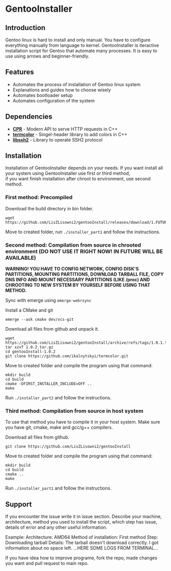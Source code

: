 # GentooInstaller

## Introduction

Gentoo linux is hard to install and only manual. You have to configure everything manually from language to kernel.
GentooInstaller is iteractive installation script for Gentoo that automate many processes.
It is easy to use using arrows and beginner-friendly.

## Features

- Automates the process of installation of Gentoo linux system
- Explanations and guides how to choose wisely
- Automates bootloader setup
- Automates configuration of the system

## Dependencies

- [**CPR**](https://github.com/libcpr/cpr) - Modern API to serve HTTP requests in C++
- [**termcolor**](https://github.com/ikalnytskyi/termcolor) - Singel-header library to add colors in C++
- [**libssh2**](https://www.libssh2.org/) - Library to operate SSH2 protocol

## Installation

Installation of GentooInstaller depends on your needs. If you want install all your system using GentooInstaller use first or third method,<br>
if you want finish installation after chroot to environment, use second method.

### First method: Precompiled

Download the build directory in bin folder.

```
wget https://github.com/LisZLisowni2/gentooInstall/releases/download/1.FUTURE_VERSION/build
```

Move to created folder, run `./installer_part1` and follow the instructions.

### Second method: Compilation from source in chrooted environment (DO NOT USE IT RIGHT NOW! IN FUTURE WILL BE AVAILABLE)

**WARNING! YOU HAVE TO CONFIG NETWORK, CONFIG DISK'S PARTITIONS, MOUNTING PARTITIONS, DOWNLOAD TARBALL FILE, COPY DNS INFO AND MOUNT NECESSARY PARTITIONS (LIKE /proc) AND CHROOTING TO NEW SYSTEM BY YOURSELF BEFORE USING THAT METHOD.**

Sync with emerge using `emerge-webrsync`  

Install a CMake and git

```
emerge --ask cmake dev/vcs-git
```

Download all files from github and unpack it.

```
wget https://github.com/LisZLisowni2/gentooInstall/archive/refs/tags/1.0.1.tar.gz
tar xzvf 1.0.2.tar.gz
cd gentooInstall-1.0.2
git clone https://github.com/ikalnytskyi/termcolor.git
```

Move to created folder and compile the program using that command:

```
mkdir build
cd build
cmake -DFIRST_INSTALLER_INCLUDE=OFF ..
make
```


Run `./installer_part2` and follow the instructions.

### Third method: Compilation from source in host system

To use that method you have to compile it in your host system. Make sure you have git, cmake, make and gcc/g++ compilers.

Download all files from github.

```
git clone https://github.com/LisZLisowni2/gentooInstall
```

Move to created folder and compile the program using that command:

```
mkdir build 
cd build
cmake ..
make
```

Run `./installer_part1` and follow the instructions.

## Support 

If you encounter the issue write it in issue section. Describe your machine, architecture, method you used to install the script, which step has issue, details of error and any other useful information.

Example:
Architecture: AMD64
Method of installation: First method
Step: Downloading tarball
Details: The tarball doesn't download correctly. I got information about no space left.
...HERE SOME LOGS FROM TERMINAL...

If you have idea how to improve programe, fork the repo, made changes you want and pull request to main repo.
